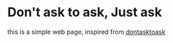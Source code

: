 # Don't ask to ask, Just ask
this is a simple web page, inspired from [dontasktoask](https://dontasktoask.com)